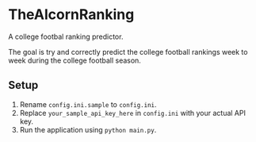 # TheAlcornRanking

A college footbal ranking predictor. 

The goal is try and correctly predict the college football rankings week to week during the college football season. 



## Setup 
1. Rename `config.ini.sample` to `config.ini`.
2. Replace `your_sample_api_key_here` in `config.ini` with your actual API key.
3. Run the application using `python main.py`.